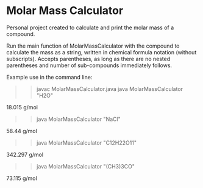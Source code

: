 # Molar Mass Calculator
 
Personal project created to calculate and print the molar mass of a compound.

Run the main function of MolarMassCalculator with the compound to calculate the mass as a string, written in chemical formula notation (without subscripts). Accepts parentheses, as long as there are no nested parentheses and number of sub-compounds immediately follows.

Example use in the command line:
>> javac MolarMassCalculator.java
>> java MolarMassCalculator "H2O"

18.015 g/mol

>> java MolarMassCalculator "NaCl"   

58.44 g/mol

>> java MolarMassCalculator "C12H22O11"

342.297 g/mol

>> java MolarMassCalculator "(CH3)3CO" 

73.115 g/mol
